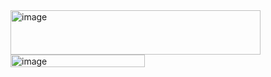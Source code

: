 <img width="400" height="71" alt="image" src="https://github.com/user-attachments/assets/8226b0c4-4a6f-4620-89fb-09314bf63a99" />
  <img width="215" height="20" alt="image" src="https://github.com/user-attachments/assets/6cb60077-9319-4bff-89ba-bfc8f9eb0832" />

 
 
 
